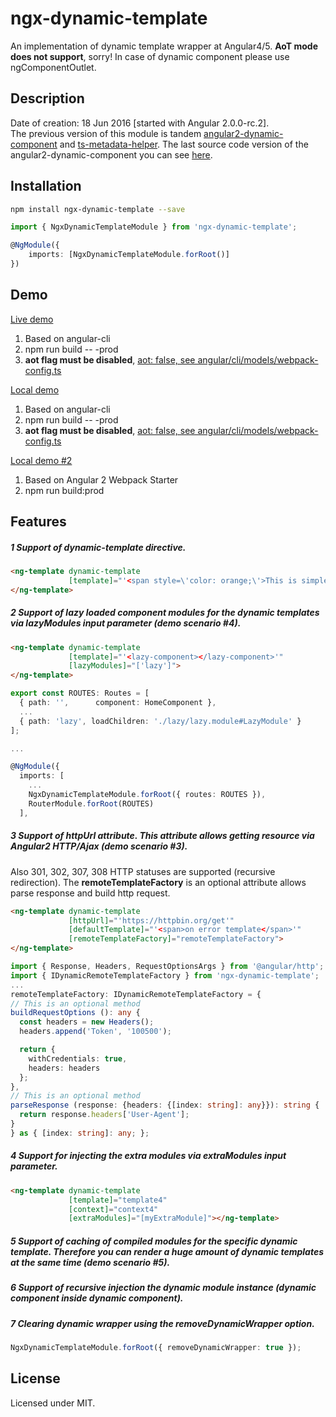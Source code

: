 # ngx-dynamic-template

An implementation of dynamic template wrapper at Angular4/5. **AoT mode does not support**, sorry!
In case of dynamic component please use ngComponentOutlet.  

## Description

Date of creation: 18 Jun 2016 [started with Angular 2.0.0-rc.2].  
The previous version of this module is tandem [angular2-dynamic-component](https://www.npmjs.com/package/angular2-dynamic-component) and [ts-metadata-helper](https://www.npmjs.com/package/ts-metadata-helper). The last source code version of the angular2-dynamic-component you can see [here](https://github.com/apoterenko/ngx-dynamic-template/blob/858be91281634bcb06ec82dae40ee1f8eba56563/src/DynamicBase.ts).  

## Installation

```sh
npm install ngx-dynamic-template --save
```

```typescript
import { NgxDynamicTemplateModule } from 'ngx-dynamic-template';

@NgModule({
    imports: [NgxDynamicTemplateModule.forRoot()]
})
```

## Demo

[Live demo](https://apoterenko.github.io/ngx-dynamic-template)  
1. Based on angular-cli  
2. npm run build -- -prod  
3. **aot flag must be disabled**, [aot: false, see angular/cli/models/webpack-config.ts](https://github.com/angular/angular-cli/blob/0d3d9ef21798e77856b06656f11741d07bc062d6/packages/%40angular/cli/models/webpack-config.ts#L89)  

[Local demo](https://github.com/apoterenko/ngx-dynamic-template/tree/master/demo)  
1. Based on angular-cli  
2. npm run build -- -prod  
3. **aot flag must be disabled**, [aot: false, see angular/cli/models/webpack-config.ts](https://github.com/angular/angular-cli/blob/0d3d9ef21798e77856b06656f11741d07bc062d6/packages/%40angular/cli/models/webpack-config.ts#L89)  

[Local demo #2](https://github.com/apoterenko/ngx-dynamic-template/tree/master/demo2)   
1. Based on Angular 2 Webpack Starter  
2. npm run build:prod  

## Features

##### **1** Support of **dynamic-template** directive.

```html
<ng-template dynamic-template
             [template]="'<span style=\'color: orange;\'>This is simple dynamic template</span>'">
</ng-template>
```

##### **2** Support of lazy loaded component modules for the dynamic templates via **lazyModules** input parameter (demo scenario #4).

```html
<ng-template dynamic-template
             [template]="'<lazy-component></lazy-component>'"
             [lazyModules]="['lazy']">
</ng-template>
```

```typescript
export const ROUTES: Routes = [
  { path: '',      component: HomeComponent },
  ...
  { path: 'lazy', loadChildren: './lazy/lazy.module#LazyModule' }
];

...

@NgModule({
  imports: [
    ...
    NgxDynamicTemplateModule.forRoot({ routes: ROUTES }),
    RouterModule.forRoot(ROUTES)
  ],
```

##### **3** Support of **httpUrl** attribute. This attribute allows getting resource via Angular2 HTTP/Ajax (demo scenario #3).

Also 301, 302, 307, 308 HTTP statuses are supported (recursive redirection). The **remoteTemplateFactory** is an optional attribute allows parse response and build http request.

```html
<ng-template dynamic-template
             [httpUrl]="'https://httpbin.org/get'"
             [defaultTemplate]="'<span>on error template</span>'"
             [remoteTemplateFactory]="remoteTemplateFactory">
</ng-template>
```

```typescript
import { Response, Headers, RequestOptionsArgs } from '@angular/http';
import { IDynamicRemoteTemplateFactory } from 'ngx-dynamic-template';
...
remoteTemplateFactory: IDynamicRemoteTemplateFactory = {
// This is an optional method
buildRequestOptions (): any {
  const headers = new Headers();
  headers.append('Token', '100500');

  return {
	withCredentials: true,
	headers: headers
  };
},
// This is an optional method
parseResponse (response: {headers: {[index: string]: any}}): string {
  return response.headers['User-Agent'];
}
} as { [index: string]: any; };
```

##### **4** Support for injecting the extra modules via **extraModules** input parameter.

```html
<ng-template dynamic-template
             [template]="template4"
             [context]="context4"
             [extraModules]="[myExtraModule]"></ng-template>
```

##### **5** Support of caching of compiled modules for the specific dynamic template. Therefore you can render a huge amount of dynamic templates at the same time (demo scenario #5).

##### **6** Support of recursive injection the dynamic module instance (dynamic component inside dynamic component).

##### **7** Clearing dynamic wrapper using the **removeDynamicWrapper** option.

```typescript
NgxDynamicTemplateModule.forRoot({ removeDynamicWrapper: true });
```

## License

Licensed under MIT.